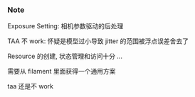 ### Note 

Exposure Setting: 相机参数驱动的后处理

TAA 不 work: 怀疑是模型过小导致 jitter 的范围被浮点误差舍去了

Resource 的创建, 状态管理和访问十分 ...

需要从 filament 里面获得一个通用方案

 taa 还是不 work